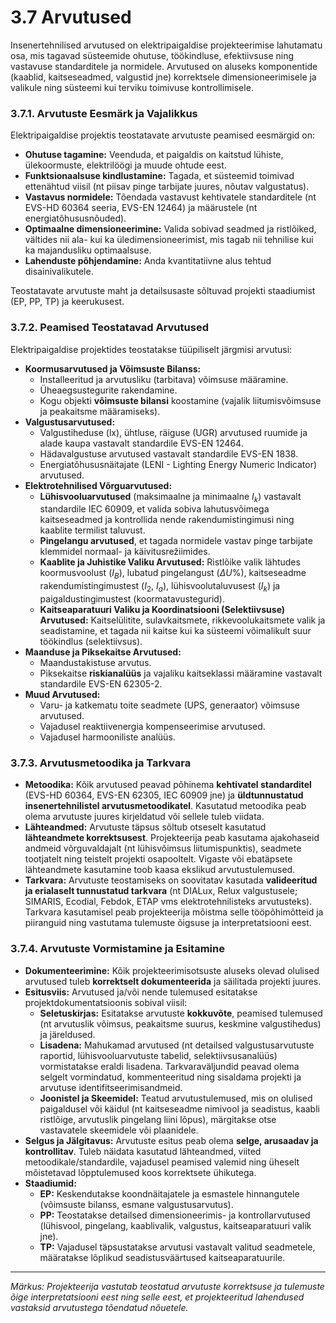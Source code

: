 # 3.7 Arvutused

Insenertehnilised arvutused on elektripaigaldise projekteerimise lahutamatu osa, mis tagavad süsteemide ohutuse, töökindluse, efektiivsuse ning vastavuse standarditele ja normidele. Arvutused on aluseks komponentide (kaablid, kaitseseadmed, valgustid jne) korrektsele dimensioneerimisele ja valikule ning süsteemi kui terviku toimivuse kontrollimisele.

### 3.7.1. Arvutuste Eesmärk ja Vajalikkus

Elektripaigaldise projektis teostatavate arvutuste peamised eesmärgid on:
* **Ohutuse tagamine:** Veenduda, et paigaldis on kaitstud lühiste, ülekoormuste, elektrilöögi ja muude ohtude eest.
* **Funktsionaalsuse kindlustamine:** Tagada, et süsteemid toimivad ettenähtud viisil (nt piisav pinge tarbijate juures, nõutav valgustatus).
* **Vastavus normidele:** Tõendada vastavust kehtivatele standarditele (nt EVS-HD 60364 seeria, EVS-EN 12464) ja määrustele (nt energiatõhususnõuded).
* **Optimaalne dimensioneerimine:** Valida sobivad seadmed ja ristlõiked, vältides nii ala- kui ka üledimensioneerimist, mis tagab nii tehnilise kui ka majandusliku optimaalsuse.
* **Lahenduste põhjendamine:** Anda kvantitatiivne alus tehtud disainivalikutele.

Teostatavate arvutuste maht ja detailsusaste sõltuvad projekti staadiumist (EP, PP, TP) ja keerukusest.

### 3.7.2. Peamised Teostatavad Arvutused

Elektripaigaldise projektides teostatakse tüüpiliselt järgmisi arvutusi:

* **Koormusarvutused ja Võimsuste Bilanss:**
    * Installeeritud ja arvutusliku (tarbitava) võimsuse määramine.
    * Üheaegsustegurite rakendamine.
    * Kogu objekti **võimsuste bilansi** koostamine (vajalik liitumisvõimsuse ja peakaitsme määramiseks).
* **Valgustusarvutused:**
    * Valgustiheduse (lx), ühtluse, räiguse (UGR) arvutused ruumide ja alade kaupa vastavalt standardile EVS-EN 12464.
    * Hädavalgustuse arvutused vastavalt standardile EVS-EN 1838.
    * Energiatõhususnäitajate (LENI - Lighting Energy Numeric Indicator) arvutused.
* **Elektrotehnilised Võrguarvutused:**
    * **Lühisvooluarvutused** (maksimaalne ja minimaalne $I_k$) vastavalt standardile IEC 60909, et valida sobiva lahutusvõimega kaitseseadmed ja kontrollida nende rakendumistingimusi ning kaablite termilist taluvust.
    * **Pingelangu arvutused**, et tagada normidele vastav pinge tarbijate klemmidel normaal- ja käivitusrežiimides.
    * **Kaablite ja Juhistike Valiku Arvutused:** Ristlõike valik lähtudes koormusvoolust ($I_B$), lubatud pingelangust ($\Delta U\%$), kaitseseadme rakendumistingimustest ($I_2$, $I_a$), lühisvoolutaluvusest ($I_k$) ja paigaldustingimustest (koormatavustegurid).
    * **Kaitseaparatuuri Valiku ja Koordinatsiooni (Selektiivsuse) Arvutused:** Kaitselülitite, sulavkaitsmete, rikkevoolukaitsmete valik ja seadistamine, et tagada nii kaitse kui ka süsteemi võimalikult suur töökindlus (selektiivsus).
* **Maanduse ja Piksekaitse Arvutused:**
    * Maandustakistuse arvutus.
    * Piksekaitse **riskianalüüs** ja vajaliku kaitseklassi määramine vastavalt standardile EVS-EN 62305-2.
* **Muud Arvutused:**
    * Varu- ja katkematu toite seadmete (UPS, generaator) võimsuse arvutused.
    * Vajadusel reaktiivenergia kompenseerimise arvutused.
    * Vajadusel harmooniliste analüüs.

### 3.7.3. Arvutusmetoodika ja Tarkvara

* **Metoodika:** Kõik arvutused peavad põhinema **kehtivatel standarditel** (EVS-HD 60364, EVS-EN 62305, IEC 60909 jne) ja **üldtunnustatud insenertehnilistel arvutusmetoodikatel**. Kasutatud metoodika peab olema arvutuste juures kirjeldatud või sellele tuleb viidata.
* **Lähteandmed:** Arvutuste täpsus sõltub otseselt kasutatud **lähteandmete korrektsusest**. Projekteerija peab kasutama ajakohaseid andmeid võrguvaldajalt (nt lühisvõimsus liitumispunktis), seadmete tootjatelt ning teistelt projekti osapooltelt. Vigaste või ebatäpsete lähteandmete kasutamine toob kaasa ekslikud arvutustulemused.
* **Tarkvara:** Arvutuste teostamiseks on soovitatav kasutada **valideeritud ja erialaselt tunnustatud tarkvara** (nt DIALux, Relux valgustusele; SIMARIS, Ecodial, Febdok, ETAP vms elektrotehnilisteks arvutusteks). Tarkvara kasutamisel peab projekteerija mõistma selle tööpõhimõtteid ja piiranguid ning vastutama tulemuste õigsuse ja interpretatsiooni eest.

### 3.7.4. Arvutuste Vormistamine ja Esitamine

* **Dokumenteerimine:** Kõik projekteerimisotsuste aluseks olevad olulised arvutused tuleb **korrektselt dokumenteerida** ja säilitada projekti juures.
* **Esitusviis:** Arvutused ja/või nende tulemused esitatakse projektdokumentatsioonis sobival viisil:
    * **Seletuskirjas:** Esitatakse arvutuste **kokkuvõte**, peamised tulemused (nt arvutuslik võimsus, peakaitsme suurus, keskmine valgustihedus) ja järeldused.
    * **Lisadena:** Mahukamad arvutused (nt detailsed valgustusarvutuste raportid, lühisvooluarvutuste tabelid, selektiivsusanalüüs) vormistatakse eraldi lisadena. Tarkvaraväljundid peavad olema selgelt vormindatud, kommenteeritud ning sisaldama projekti ja arvutuse identifitseerimisandmeid.
    * **Joonistel ja Skeemidel:** Teatud arvutustulemused, mis on olulised paigaldusel või käidul (nt kaitseseadme nimivool ja seadistus, kaabli ristlõige, arvutuslik pingelang liini lõpus), märgitakse otse vastavatele skeemidele või plaanidele.
* **Selgus ja Jälgitavus:** Arvutuste esitus peab olema **selge, arusaadav ja kontrollitav**. Tuleb näidata kasutatud lähteandmed, viited metoodikale/standardile, vajadusel peamised valemid ning üheselt mõistetavad lõpptulemused koos korrektsete ühikutega.
* **Staadiumid:**
    * **EP:** Keskendutakse koondnäitajatele ja esmastele hinnangutele (võimsuste bilanss, esmane valgustusarvutus).
    * **PP:** Teostatakse detailsed dimensioneerimis- ja kontrollarvutused (lühisvool, pingelang, kaablivalik, valgustus, kaitseaparatuuri valik jne).
    * **TP:** Vajadusel täpsustatakse arvutusi vastavalt valitud seadmetele, määratakse lõplikud seadistusväärtused kaitseaparatuurile.

---
*Märkus: Projekteerija vastutab teostatud arvutuste korrektsuse ja tulemuste õige interpretatsiooni eest ning selle eest, et projekteeritud lahendused vastaksid arvutustega tõendatud nõuetele.*
